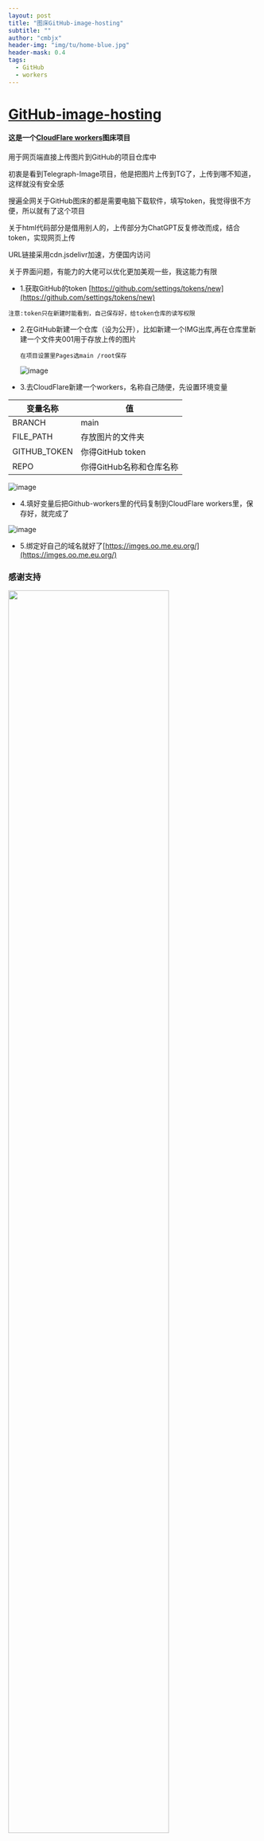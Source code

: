 ```yaml
---
layout: post
title: "图床GitHub-image-hosting"
subtitle: ""
author: "cmbjx"
header-img: "img/tu/home-blue.jpg"
header-mask: 0.4
tags:
  - GitHub
  - workers
---
```



# [GitHub-image-hosting](https://github.com/2091k/GitHub-image-hosting)
####  这是一个[CloudFlare workers](https://github.com/2091k/GitHub-image-hosting)图床项目
用于网页端直接上传图片到GitHub的项目仓库中

初衷是看到Telegraph-Image项目，他是把图片上传到TG了，上传到哪不知道，这样就没有安全感

搜遍全网关于GitHub图床的都是需要电脑下载软件，填写token，我觉得很不方便，所以就有了这个项目

关于html代码部分是借用别人的，上传部分为ChatGPT反复修改而成，结合token，实现网页上传

URL链接采用cdn.jsdelivr加速，方便国内访问

关于界面问题，有能力的大佬可以优化更加美观一些，我这能力有限

- 1.获取GitHub的token [https://github.com/settings/tokens/new](https://github.com/settings/tokens/new)
  
`注意:token只在新建时能看到，自己保存好，给token仓库的读写权限`

- 2.在GitHub新建一个仓库（设为公开），比如新建一个IMG出库,再在仓库里新建一个文件夹001用于存放上传的图片
  
  `在项目设置里Pages选main /root保存`
  
  ![image](https://cdn.jsdelivr.net/gh/2091k/image@main/001/微信截图_20240830132440.png)

- 3.去CloudFlare新建一个workers，名称自己随便，先设置环境变量

  
<b>变量名称</b> | <b>值</b>
-------- | -----
BRANCH    |  main
FILE_PATH  |  存放图片的文件夹
GITHUB_TOKEN  | 你得GitHub token
REPO          |  你得GitHub名称和仓库名称

![image](https://cdn.jsdelivr.net/gh/2091k/image@main/001/20240830113523.png)
  
- 4.填好变量后把Github-workers里的代码复制到CloudFlare workers里，保存好，就完成了

![image](https://cdn.jsdelivr.net/gh/2091k/image@main/001/20240830113133.png)

  
- 5.绑定好自己的域名就好了[https://imges.oo.me.eu.org/](https://imges.oo.me.eu.org/)



### 感谢支持
<img src="https://cdn.jsdelivr.net/gh/2091k/image@main/001/20240830141210.png" width="80%" />
